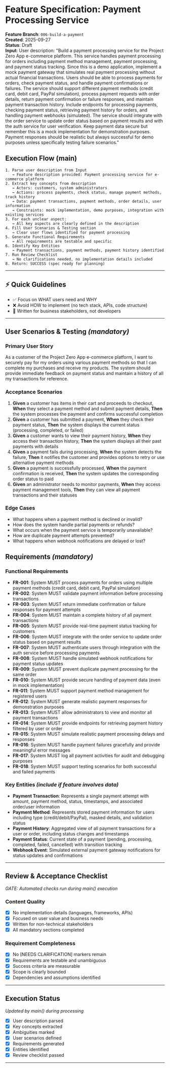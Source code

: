 # Feature Specification: Payment Processing Service

**Feature Branch**: `006-build-a-payment`  
**Created**: 2025-09-27  
**Status**: Draft  
**Input**: User description: "Build a payment processing service for the Project Zero App e-commerce platform. This service handles payment processing for orders including payment method management, payment processing, and payment status tracking. Since this is a demo application, implement a mock payment gateway that simulates real payment processing without actual financial transactions. Users should be able to process payments for orders, check payment status, and handle payment confirmations or failures. The service should support different payment methods (credit card, debit card, PayPal simulation), process payment requests with order details, return payment confirmation or failure responses, and maintain payment transaction history. Include endpoints for processing payments, checking payment status, retrieving payment history for orders, and handling payment webhooks (simulated). The service should integrate with the order service to update order status based on payment results and with the auth service for user verification. Keep payment data secure but remember this is a mock implementation for demonstration purposes. Payment responses should be realistic but always successful for demo purposes unless specifically testing failure scenarios."

## Execution Flow (main)
```
1. Parse user description from Input
   → Feature description provided: Payment processing service for e-commerce platform
2. Extract key concepts from description
   → Actors: customers, system administrators
   → Actions: process payments, check status, manage payment methods, track history
   → Data: payment transactions, payment methods, order details, user information
   → Constraints: mock implementation, demo purposes, integration with existing services
3. For each unclear aspect:
   → All key aspects are clearly defined in the description
4. Fill User Scenarios & Testing section
   → Clear user flows identified for payment processing
5. Generate Functional Requirements
   → All requirements are testable and specific
6. Identify Key Entities
   → Payment transactions, payment methods, payment history identified
7. Run Review Checklist
   → No clarifications needed, no implementation details included
8. Return: SUCCESS (spec ready for planning)
```

---

## ⚡ Quick Guidelines
- ✅ Focus on WHAT users need and WHY
- ❌ Avoid HOW to implement (no tech stack, APIs, code structure)
- 👥 Written for business stakeholders, not developers

---

## User Scenarios & Testing *(mandatory)*

### Primary User Story
As a customer of the Project Zero App e-commerce platform, I want to securely pay for my orders using various payment methods so that I can complete my purchases and receive my products. The system should provide immediate feedback on payment status and maintain a history of all my transactions for reference.

### Acceptance Scenarios
1. **Given** a customer has items in their cart and proceeds to checkout, **When** they select a payment method and submit payment details, **Then** the system processes the payment and confirms successful completion
2. **Given** a customer has submitted a payment, **When** they check their payment status, **Then** the system displays the current status (processing, completed, or failed)
3. **Given** a customer wants to view their payment history, **When** they access their transaction history, **Then** the system displays all their past payments with details
4. **Given** a payment fails during processing, **When** the system detects the failure, **Then** it notifies the customer and provides options to retry or use alternative payment methods
5. **Given** a payment is successfully processed, **When** the payment confirmation is received, **Then** the system updates the corresponding order status to paid
6. **Given** an administrator needs to monitor payments, **When** they access payment management tools, **Then** they can view all payment transactions and their statuses

### Edge Cases
- What happens when a payment method is declined or invalid?
- How does the system handle partial payments or refunds?
- What occurs when the payment service is temporarily unavailable?
- How are duplicate payment attempts prevented?
- What happens when webhook notifications are delayed or lost?

## Requirements *(mandatory)*

### Functional Requirements
- **FR-001**: System MUST process payments for orders using multiple payment methods (credit card, debit card, PayPal simulation)
- **FR-002**: System MUST validate payment information before processing transactions
- **FR-003**: System MUST return immediate confirmation or failure responses for payment attempts
- **FR-004**: System MUST maintain a complete history of all payment transactions
- **FR-005**: System MUST provide real-time payment status tracking for customers
- **FR-006**: System MUST integrate with the order service to update order status based on payment results
- **FR-007**: System MUST authenticate users through integration with the auth service before processing payments
- **FR-008**: System MUST handle simulated webhook notifications for payment status updates
- **FR-009**: System MUST prevent duplicate payment processing for the same order
- **FR-010**: System MUST provide secure handling of payment data (even in mock implementation)
- **FR-011**: System MUST support payment method management for registered users
- **FR-012**: System MUST generate realistic payment responses for demonstration purposes
- **FR-013**: System MUST allow administrators to view and monitor all payment transactions
- **FR-014**: System MUST provide endpoints for retrieving payment history filtered by user or order
- **FR-015**: System MUST simulate realistic payment processing delays and responses
- **FR-016**: System MUST handle payment failures gracefully and provide meaningful error messages
- **FR-017**: System MUST log all payment activities for audit and debugging purposes
- **FR-018**: System MUST support testing scenarios for both successful and failed payments

### Key Entities *(include if feature involves data)*
- **Payment Transaction**: Represents a single payment attempt with amount, payment method, status, timestamps, and associated order/user information
- **Payment Method**: Represents stored payment information for users including type (credit/debit/PayPal), masked details, and validation status
- **Payment History**: Aggregated view of all payment transactions for a user or order, including status changes and timestamps
- **Payment Status**: Current state of a payment (pending, processing, completed, failed, cancelled) with transition tracking
- **Webhook Event**: Simulated external payment gateway notifications for status updates and confirmations

---

## Review & Acceptance Checklist
*GATE: Automated checks run during main() execution*

### Content Quality
- [x] No implementation details (languages, frameworks, APIs)
- [x] Focused on user value and business needs
- [x] Written for non-technical stakeholders
- [x] All mandatory sections completed

### Requirement Completeness
- [x] No [NEEDS CLARIFICATION] markers remain
- [x] Requirements are testable and unambiguous  
- [x] Success criteria are measurable
- [x] Scope is clearly bounded
- [x] Dependencies and assumptions identified

---

## Execution Status
*Updated by main() during processing*

- [x] User description parsed
- [x] Key concepts extracted
- [x] Ambiguities marked
- [x] User scenarios defined
- [x] Requirements generated
- [x] Entities identified
- [x] Review checklist passed

---